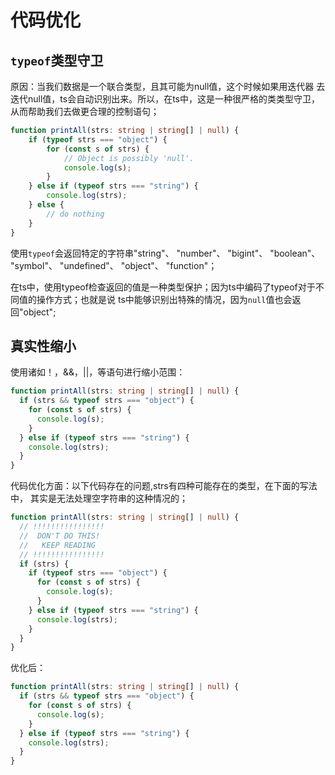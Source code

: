 # 代码优化
## `typeof`类型守卫
原因：当我们数据是一个联合类型，且其可能为null值，这个时候如果用迭代器
去迭代null值，ts会自动识别出来。所以，在ts中，这是一种很严格的类类型守卫，从而帮助我们去做更合理的控制语句；
```typescript
function printAll(strs: string | string[] | null) {
    if (typeof strs === "object") {
        for (const s of strs) {
            // Object is possibly 'null'.
            console.log(s);
        }
    } else if (typeof strs === "string") {
        console.log(strs);
    } else {
        // do nothing
    }
}
```
使用`typeof`会返回特定的字符串"string"、
"number"、
"bigint"、
"boolean"、
"symbol"、
"undefined"、
"object"、
"function"；   

在ts中，使用typeof检查返回的值是一种类型保护；因为ts中编码了typeof对于不同值的操作方式；也就是说
ts中能够识别出特殊的情况，因为`null`值也会返回"object";

## 真实性缩小
使用诸如！，&&，||，等语句进行缩小范围：
````typescript
function printAll(strs: string | string[] | null) {
  if (strs && typeof strs === "object") {
    for (const s of strs) {
      console.log(s);
    }
  } else if (typeof strs === "string") {
    console.log(strs);
  }
}
````

代码优化方面：以下代码存在的问题,strs有四种可能存在的类型，在下面的写法中，
其实是无法处理空字符串的这种情况的；
```typescript
function printAll(strs: string | string[] | null) {
  // !!!!!!!!!!!!!!!!
  //  DON'T DO THIS!
  //   KEEP READING
  // !!!!!!!!!!!!!!!!
  if (strs) {
    if (typeof strs === "object") {
      for (const s of strs) {
        console.log(s);
      }
    } else if (typeof strs === "string") {
      console.log(strs);
    }
  }
}
```

优化后：
```typescript
function printAll(strs: string | string[] | null) {
  if (strs && typeof strs === "object") {
    for (const s of strs) {
      console.log(s);
    }
  } else if (typeof strs === "string") {
    console.log(strs);
  }
}
```

